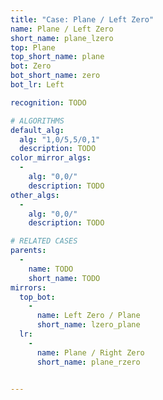 ```yaml
---
title: "Case: Plane / Left Zero"
name: Plane / Left Zero
short_name: plane_lzero
top: Plane
top_short_name: plane
bot: Zero
bot_short_name: zero
bot_lr: Left

recognition: TODO

# ALGORITHMS
default_alg:
  alg: "1,0/5,5/0,1"
  description: TODO
color_mirror_algs:
  -
    alg: "0,0/"
    description: TODO
other_algs:
  -
    alg: "0,0/"
    description: TODO

# RELATED CASES
parents:
  -
    name: TODO
    short_name: TODO
mirrors:
  top_bot:
    -
      name: Left Zero / Plane
      short_name: lzero_plane
  lr:
    -
      name: Plane / Right Zero
      short_name: plane_rzero


---
```


